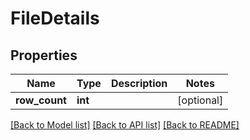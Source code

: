 # FileDetails

## Properties
Name | Type | Description | Notes
------------ | ------------- | ------------- | -------------
**row_count** | **int** |  | [optional] 

[[Back to Model list]](../README.md#documentation-for-models) [[Back to API list]](../README.md#documentation-for-api-endpoints) [[Back to README]](../README.md)


